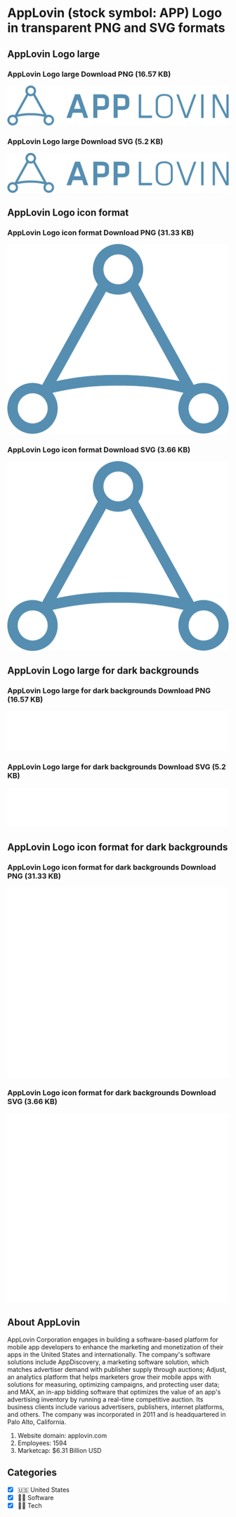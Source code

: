 # AppLovin (stock symbol: APP) Logo in transparent PNG and SVG formats

## AppLovin Logo large

### AppLovin Logo large Download PNG (16.57 KB)

![AppLovin Logo large Download PNG (16.57 KB)](/img/orig/APP_BIG-50063fef.png)

### AppLovin Logo large Download SVG (5.2 KB)

![AppLovin Logo large Download SVG (5.2 KB)](/img/orig/APP_BIG-68463975.svg)

## AppLovin Logo icon format

### AppLovin Logo icon format Download PNG (31.33 KB)

![AppLovin Logo icon format Download PNG (31.33 KB)](/img/orig/APP-c9fed3a2.png)

### AppLovin Logo icon format Download SVG (3.66 KB)

![AppLovin Logo icon format Download SVG (3.66 KB)](/img/orig/APP-bff1e50e.svg)

## AppLovin Logo large for dark backgrounds

### AppLovin Logo large for dark backgrounds Download PNG (16.57 KB)

![AppLovin Logo large for dark backgrounds Download PNG (16.57 KB)](/img/orig/APP_BIG.D-b9807d62.png)

### AppLovin Logo large for dark backgrounds Download SVG (5.2 KB)

![AppLovin Logo large for dark backgrounds Download SVG (5.2 KB)](/img/orig/APP_BIG.D-327f6988.svg)

## AppLovin Logo icon format for dark backgrounds

### AppLovin Logo icon format for dark backgrounds Download PNG (31.33 KB)

![AppLovin Logo icon format for dark backgrounds Download PNG (31.33 KB)](/img/orig/APP.D-de13e91e.png)

### AppLovin Logo icon format for dark backgrounds Download SVG (3.66 KB)

![AppLovin Logo icon format for dark backgrounds Download SVG (3.66 KB)](/img/orig/APP.D-57cb35f5.svg)

## About AppLovin

AppLovin Corporation engages in building a software-based platform for mobile app developers to enhance the marketing and monetization of their apps in the United States and internationally. The company's software solutions include AppDiscovery, a marketing software solution, which matches advertiser demand with publisher supply through auctions; Adjust, an analytics platform that helps marketers grow their mobile apps with solutions for measuring, optimizing campaigns, and protecting user data; and MAX, an in-app bidding software that optimizes the value of an app's advertising inventory by running a real-time competitive auction. Its business clients include various advertisers, publishers, internet platforms, and others. The company was incorporated in 2011 and is headquartered in Palo Alto, California.

1. Website domain: applovin.com
2. Employees: 1594
3. Marketcap: $6.31 Billion USD


## Categories
- [x] 🇺🇸 United States
- [x] 👨‍💻 Software
- [x] 👩‍💻 Tech
